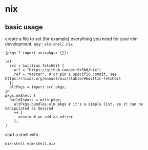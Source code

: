 # nix

## basic usage 
create a file to set (for example) everything you need for your elm development, say : `elm-shell.nix`

```
{pkgs ? import <nixpkgs> {}}:

let 
  src = builtins.fetchGit {
    url = "https://github.com/err0r500/nix";
    ref = "master"; # or pin a specific commit, see https://nixos.org/manual/nix/stable/#builtin-fetchGit
  };
  altPkgs = import src pkgs; 
in 
pkgs.mkShell {
  buildInputs = with pkgs; 
    altPkgs.bundles.elm pkgs # it's a simple list, so it can be manipulated as desired
    ++ [
      neovim # we add an editor
    ];
}
```

start a shell with :
```
nix-shell elm-shell.nix
```

